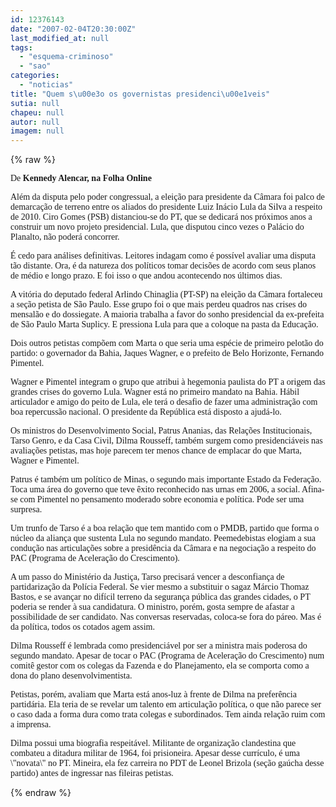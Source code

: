 ```yaml
---
id: 12376143
date: "2007-02-04T20:30:00Z"
last_modified_at: null
tags:
  - "esquema-criminoso"
  - "sao"
categories:
  - "noticias"
title: "Quem s\u00e3o os governistas presidenci\u00e1veis"
sutia: null
chapeu: null
autor: null
imagem: null
---
```

{% raw %}
<p><P><FONT face=Verdana>De <STRONG>Kennedy Alencar, na Folha Online</STRONG> </FONT></P></p>
<p><P><FONT face=Verdana>Além da disputa pelo poder congressual, a eleição para presidente da Câmara foi palco de demarcação de terreno entre os aliados do presidente Luiz Inácio Lula da Silva a respeito de 2010. Ciro Gomes (PSB) distanciou-se do PT, que se dedicará nos próximos anos a construir um novo projeto presidencial. Lula, que disputou cinco vezes o Palácio do Planalto, não poderá concorrer.</FONT></P></p>
<p><P><FONT face=Verdana>É cedo para análises definitivas. Leitores indagam como é possível avaliar uma disputa tão distante. Ora, é da natureza dos políticos tomar decisões de acordo com seus planos de médio e longo prazo. E foi isso o que andou acontecendo nos últimos dias.</FONT></P></p>
<p><P><FONT face=Verdana>A vitória do deputado federal Arlindo Chinaglia (PT-SP) na eleição da Câmara fortaleceu a seção petista de São Paulo. Esse grupo foi o que mais perdeu quadros nas crises do mensalão e do dossiegate. A maioria trabalha a favor do sonho presidencial da ex-prefeita de São Paulo Marta Suplicy. E pressiona Lula para que a coloque na pasta da Educação.</FONT></P></p>
<p><P><FONT face=Verdana>Dois outros petistas compõem com Marta o que seria uma espécie de primeiro pelotão do partido: o governador da Bahia, Jaques Wagner, e o prefeito de Belo Horizonte, Fernando Pimentel.</FONT></P></p>
<p><P><FONT face=Verdana>Wagner e Pimentel integram o grupo que atribui à hegemonia paulista do PT a origem das grandes crises do governo Lula. Wagner está no primeiro mandato na Bahia. Hábil articulador e amigo do peito de Lula, ele terá o desafio de fazer uma administração com boa repercussão nacional. O presidente da República está disposto a ajudá-lo.</FONT></P></p>
<p><P><FONT face=Verdana>Os ministros do Desenvolvimento Social, Patrus Ananias, das Relações Institucionais, Tarso Genro, e da Casa Civil, Dilma Rousseff, também surgem como presidenciáveis nas avaliações petistas, mas hoje parecem ter menos chance de emplacar do que Marta, Wagner e Pimentel.</FONT></P></p>
<p><P><FONT face=Verdana>Patrus é também um político de Minas, o segundo mais importante Estado da Federação. Toca uma área do governo que teve êxito reconhecido nas urnas em 2006, a social. Afina-se com Pimentel no pensamento moderado sobre economia e política. Pode ser uma surpresa.</FONT></P></p>
<p><P><FONT face=Verdana>Um trunfo de Tarso é a boa relação que tem mantido com o PMDB, partido que forma o núcleo da aliança que sustenta Lula no segundo mandato. Peemedebistas elogiam a sua condução nas articulações sobre a presidência da Câmara e na negociação a respeito do PAC (Programa de Aceleração do Crescimento).</FONT></P></p>
<p><P><FONT face=Verdana>A um passo do Ministério da Justiça, Tarso precisará vencer a desconfiança de partidarização da Polícia Federal. Se vier mesmo a substituir o sagaz Márcio Thomaz Bastos, e se avançar no difícil terreno da segurança pública das grandes cidades, o PT poderia se render à sua candidatura. O ministro, porém, gosta sempre de afastar a possibilidade de ser candidato. Nas conversas reservadas, coloca-se fora do páreo. Mas é da política, todos os cotados agem assim.</FONT></P></p>
<p><P><FONT face=Verdana>Dilma Rousseff é lembrada como presidenciável por ser a ministra mais poderosa do segundo mandato. Apesar de tocar o PAC (Programa de Aceleração do Crescimento) num comitê gestor com os colegas da Fazenda e do Planejamento, ela se comporta como a dona do plano desenvolvimentista.</FONT></P></p>
<p><P><FONT face=Verdana>Petistas, porém, avaliam que Marta está anos-luz à frente de Dilma na preferência partidária. Ela teria de se revelar um talento em articulação política, o que não parece ser o caso dada a forma dura como trata colegas e subordinados. Tem ainda relação ruim com a imprensa.</FONT></P></p>
<p><P><FONT face=Verdana>Dilma possui uma biografia respeitável. Militante de organização clandestina que combateu a ditadura militar de 1964, foi prisioneira. Apesar desse currículo, é uma \"novata\" no PT. Mineira, ela fez carreira no PDT de Leonel Brizola (seção gaúcha desse partido) antes de ingressar nas fileiras petistas.</FONT><BR></P> </p>
{% endraw %}